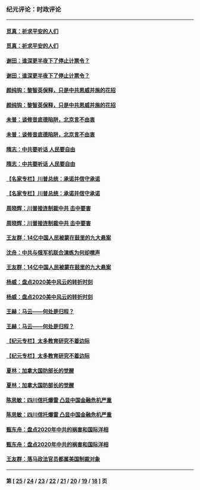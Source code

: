 ### 纪元评论：时政评论
---
#### [觅真：祈求平安的人们](../../pages/nsc1025/n12643602.md) 
#### [觅真：祈求平安的人们](../../pages/nsc1025/n12643602.md) 
#### [谢田：谁深更半夜下了停止计票令？](../../pages/nsc1025/n12643492.md) 
#### [谢田：谁深更半夜下了停止计票令？](../../pages/nsc1025/n12643492.md) 
#### [颜纯钩：黎智英保释，只是中共恩威并施的花招](../../pages/nsc1025/n12643585.md) 
#### [颜纯钩：黎智英保释，只是中共恩威并施的花招](../../pages/nsc1025/n12643585.md) 
#### [未普：谈修昔底德陷阱，北京言不由衷](../../pages/nsc1025/n12643529.md) 
#### [未普：谈修昔底德陷阱，北京言不由衷](../../pages/nsc1025/n12643529.md) 
#### [隋志：中共要听话 人民要自由](../../pages/nsc1025/n12643293.md) 
#### [隋志：中共要听话 人民要自由](../../pages/nsc1025/n12643293.md) 
#### [【名家专栏】川普总统：承诺并信守承诺](../../pages/nsc1025/n12642726.md) 
#### [【名家专栏】川普总统：承诺并信守承诺](../../pages/nsc1025/n12642726.md) 
#### [周晓辉：川普接连制裁中共 击中要害](../../pages/nsc1025/n12640538.md) 
#### [周晓辉：川普接连制裁中共 击中要害](../../pages/nsc1025/n12640538.md) 
#### [王友群：14亿中国人民被蒙在鼓里的九大悬案](../../pages/nsc1025/n12641243.md) 
#### [沈舟：中共与俄军机联合演练为何却噤声](../../pages/nsc1025/n12641525.md) 
#### [王友群：14亿中国人民被蒙在鼓里的九大悬案](../../pages/nsc1025/n12641243.md) 
#### [杨威：盘点2020美中风云的转折时刻](../../pages/nsc1025/n12641501.md) 
#### [杨威：盘点2020美中风云的转折时刻](../../pages/nsc1025/n12641501.md) 
#### [王赫：马云——何处是归程？](../../pages/nsc1025/n12641467.md) 
#### [王赫：马云——何处是归程？](../../pages/nsc1025/n12641467.md) 
#### [【纪元专栏】太多教育研究不着边际](../../pages/nsc1025/n12641079.md) 
#### [【纪元专栏】太多教育研究不着边际](../../pages/nsc1025/n12641079.md) 
#### [夏林：加拿大国防部长的觉醒](../../pages/nsc1025/n12641052.md) 
#### [夏林：加拿大国防部长的觉醒](../../pages/nsc1025/n12641052.md) 
#### [陈思敏：四川信托爆雷 凸显中国金融危机严重](../../pages/nsc1025/n12640087.md) 
#### [陈思敏：四川信托爆雷 凸显中国金融危机严重](../../pages/nsc1025/n12640087.md) 
#### [甄东舟：盘点2020年中共的祸害和国际洋相](../../pages/nsc1025/n12639981.md) 
#### [甄东舟：盘点2020年中共的祸害和国际洋相](../../pages/nsc1025/n12639981.md) 
#### [王友群：落马政法官员都属美国制裁对象](../../pages/nsc1025/n12638964.md) 

---
#### 第 [ [25](./25.md) / [24](./24.md) / [23](./23.md) / [22](./22.md) / [21](./21.md) / [20](./20.md) / [19](./19.md) / [18](./18.md) ] 页
